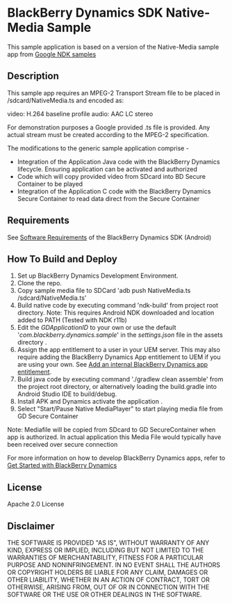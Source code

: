 # BlackBerry Dynamics SDK Native-Media Sample

This sample application is based on a version of the Native-Media sample app from [Google NDK samples](https://github.com/googlesamples/android-ndk/tree/master/native-media) 

## Description

This sample app requires an MPEG-2 Transport Stream file to be placed in /sdcard/NativeMedia.ts and encoded as:

  video: H.264 baseline profile
  audio: AAC LC stereo

For demonstration purposes a Google provided .ts file is provided. Any actual stream must be created according to the MPEG-2 specification.

The modifications to the generic sample application comprise -

- Integration of the Application Java code with the BlackBerry Dynamics lifecycle. Ensuring application can be activated and authorized
- Code which will copy provided video from SDcard into BD Secure Container to be played
- Integration of the Application C code with the BlackBerry Dynamics Secure Container to read data direct from the Secure Container 

## Requirements

See [Software Requirements](https://docs.blackberry.com/en/development-tools/blackberry-dynamics-sdk-android/current/blackberry-dynamics-sdk-android-devguide/gwj1489687014271) of the BlackBerry Dynamics SDK (Android) 

## How To Build and Deploy

1. Set up BlackBerry Dynamics Development Environment.
2. Clone the repo. 
3. Copy sample media file to SDCard 'adb push NativeMedia.ts /sdcard/NativeMedia.ts' 
4. Build native code by executing command 'ndk-build' from project root directory. 
Note: This requires Android NDK downloaded and location added to PATH (Tested with NDK r11b)
5. Edit the *GDApplicationID* to your own or use the default '*com.blackberry.dynamics.sample*' in the *settings.json* file in the assets directory .
6. Assign the app entitlement to a user in your UEM server. This may also require adding the BlackBerry Dynamics App entitlement to UEM if you are using your own. See [Add an internal BlackBerry Dynamics app entitlement](https://docs.blackberry.com/en/endpoint-management/blackberry-uem/current/managing-apps/managing-blackberry-dynamics-apps).
7. Build java code by executing command './gradlew clean assemble' from the project root directory, 
or alternatively loading the build.gradle into Android Studio IDE to build/debug.
8. Install APK and Dynamics activate the application .
9. Select "Start/Pause Native MediaPlayer" to start playing media file from GD Secure Container 

Note: Mediafile will be copied from SDcard to GD SecureContainer when app is authorized. In actual application this Media File would
typically have been received over secure connection

For more information on how to develop BlackBerry Dynamics apps, refer to [Get Started with BlackBerry Dynamics](https://developers.blackberry.com/us/en/resources/get-started/blackberry-dynamics-getting-started) 

## License

Apache 2.0 License

## Disclaimer

THE SOFTWARE IS PROVIDED "AS IS", WITHOUT WARRANTY OF ANY KIND, EXPRESS OR IMPLIED, INCLUDING BUT NOT LIMITED TO THE WARRANTIES OF MERCHANTABILITY, FITNESS FOR A PARTICULAR PURPOSE AND NONINFRINGEMENT. IN NO EVENT SHALL THE AUTHORS OR COPYRIGHT HOLDERS BE LIABLE FOR ANY CLAIM, DAMAGES OR OTHER LIABILITY, WHETHER IN AN ACTION OF CONTRACT, TORT OR OTHERWISE, ARISING FROM, OUT OF OR IN CONNECTION WITH THE SOFTWARE OR THE USE OR OTHER DEALINGS IN THE SOFTWARE.






